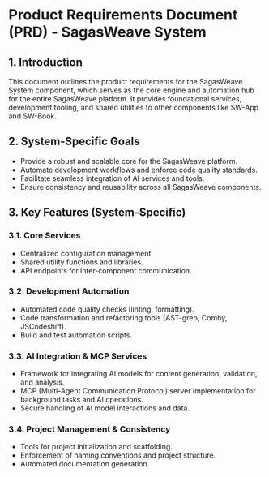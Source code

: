# Product Requirements Document (PRD) - SagasWeave System

## 1. Introduction

This document outlines the product requirements for the SagasWeave System component, which serves as the core engine and automation hub for the entire SagasWeave platform. It provides foundational services, development tooling, and shared utilities to other components like SW-App and SW-Book.

## 2. System-Specific Goals

-   Provide a robust and scalable core for the SagasWeave platform.
-   Automate development workflows and enforce code quality standards.
-   Facilitate seamless integration of AI services and tools.
-   Ensure consistency and reusability across all SagasWeave components.

## 3. Key Features (System-Specific)

### 3.1. Core Services
-   Centralized configuration management.
-   Shared utility functions and libraries.
-   API endpoints for inter-component communication.

### 3.2. Development Automation
-   Automated code quality checks (linting, formatting).
-   Code transformation and refactoring tools (AST-grep, Comby, JSCodeshift).
-   Build and test automation scripts.

### 3.3. AI Integration & MCP Services
-   Framework for integrating AI models for content generation, validation, and analysis.
-   MCP (Multi-Agent Communication Protocol) server implementation for background tasks and AI operations.
-   Secure handling of AI model interactions and data.

### 3.4. Project Management & Consistency
-   Tools for project initialization and scaffolding.
-   Enforcement of naming conventions and project structure.
-   Automated documentation generation.